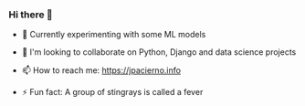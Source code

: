 ### Hi there 👋

- 🌱 Currently experimenting with some ML models

- 👯 I'm looking to collaborate on Python, Django and data science projects
- 📫 How to reach me: https://jpacierno.info
- ⚡ Fun fact: A group of stingrays is called a fever 

<!--
**juanpabloacierno/juanpabloacierno** is a ✨ _special_ ✨ repository because its `README.md` (this file) appears on your GitHub profile.

Here are some ideas to get you started:

- 🔭 I’m currently working on ...
- 🌱 I’m currently learning ...
- 👯 I’m looking to collaborate on ...
- 🤔 I’m looking for help with ...
- 💬 Ask me about ...
- 📫 How to reach me: ...
- 😄 Pronouns: ...
- ⚡ Fun fact: ...
-->
